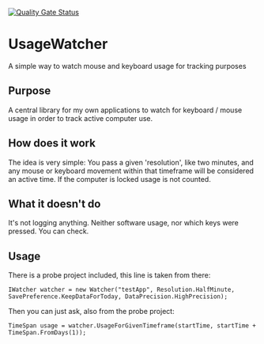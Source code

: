 [![Quality Gate Status](https://sonarcloud.io/api/project_badges/measure?project=ZsoltGajdacs_UsageWatcher&metric=alert_status)](https://sonarcloud.io/dashboard?id=ZsoltGajdacs_UsageWatcher)
# UsageWatcher
A simple way to watch mouse and keyboard usage for tracking purposes

## Purpose
A central library for my own applications to watch for keyboard / mouse usage in order to track active computer use.

## How does it work
The idea is very simple: You pass a given 'resolution', like two minutes, and any mouse or keyboard movement within that timeframe will be considered an active time.
If the computer is locked usage is not counted.

## What it doesn't do
It's not logging anything. Neither software usage, nor which keys were pressed. You can check.

## Usage
There is a probe project included, this line is taken from there:
```
IWatcher watcher = new Watcher("testApp", Resolution.HalfMinute, SavePreference.KeepDataForToday, DataPrecision.HighPrecision);
```
Then you can just ask, also from the probe project:
~~~
TimeSpan usage = watcher.UsageForGivenTimeframe(startTime, startTime + TimeSpan.FromDays(1));
~~~
